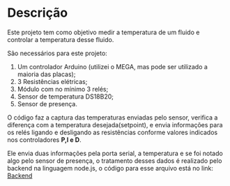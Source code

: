 <h1>Descrição</h1> 

Este projeto tem como objetivo medir a temperatura de um fluido e controlar a temperatura desse fluido.

São necessários para este projeto: 
<ol>
  <li>Um controlador Arduino (utilizei o MEGA, mas pode ser utilizado a maioria das placas);</li>
  <li>3 Resistências elétricas;</li>
  <li>Módulo com no mínimo 3 relés;</li>
  <li>Sensor de temperatura DS18B20;</li>
  <li>Sensor de presença.</li>
</ol>

O código faz a captura das temperaturas enviadas pelo sensor, verifica a diferença com a temperatura desejada(setpoint), e envia informações para os relés ligando e desligando as resistências conforme  valores indicados nos controladores **P,I e D**.

Ele envia duas informações pela porta serial, a temperatura e se foi notado algo pelo sensor de presença, o tratamento desses dados é realizado pelo backend na linguagem node.js, o código para esse arquivo está no link: [Backend](https://www.google.com.br) 
  
  
